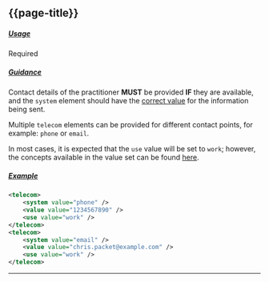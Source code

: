 ## {{page-title}}

<h5><ins>Usage</ins></h5>

<span class="mro-circle required" title="Required"></span> Required


<h5><ins>Guidance</ins></h5>

Contact details of the practitioner **MUST** be provided **IF** they are available, and the `system` element should have the [correct value](http://hl7.org/fhir/stu3/datatypes.html#contactpoint) for the information being sent.

Multiple `telecom` elements can be provided for different contact points, for example: `phone` or `email`.

In most cases, it is expected that the `use` value will be set to `work`; however, the concepts available in the value set can be found [here](http://hl7.org/fhir/stu3/valueset-contact-point-use.html).

<h5><ins>Example</ins></h5>

```xml
<telecom>
    <system value="phone" />
    <value value="1234567890" />
    <use value="work" />
</telecom>
<telecom>
    <system value="email" />
    <value value="chris.packet@example.com" />
    <use value="work" />
</telecom>
```

---
